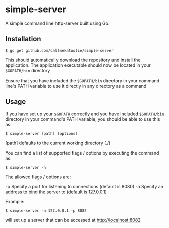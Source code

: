 simple-server
=============

A simple command line http-server built using Go.

Installation
------------

    $ go get github.com/callmekatootie/simple-server

This should automatically download the repository and install the application.
The application executable should now be located in your `$GOPATH/bin` directory

Ensure that you have included the `$GOPATH/bin` directory in your command line's PATH variable to use
it directly in any directory as a command

Usage
-----
If you have set up your `$GOPATH` correctly and you have included `$GOPATH/bin` directory in your command's PATH
variable, you should be able to use this as:  

    $ simple-server [path] [options]

[path] defaults to the current working directory (./)

You can find a list of supported flags / options by executing the command as:  

    $ simple-server -h

The allowed flags / options are:

-p    Specify a port for listening to connections (default is 8080)
-a    Specify an address to bind the server to (default is 127.0.0.1)

Example:  

    $ simple-server -a 127.0.0.1 -p 8082

will set up a server that can be accessed at [http://localhost:8082](http://localhost:8082)
